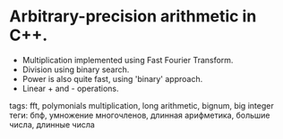 
# Arbitrary-precision arithmetic in C++. 
- Multiplication implemented using Fast Fourier Transform. 
- Division using binary search.
- Power is also quite fast, using 'binary' approach.
- Linear + and - operations. 

tags: fft, polymonials multiplication, long arithmetic, bignum, big integer \
теги: бпф, умножение многочленов, длинная арифметика, большие числа, длинные числа
